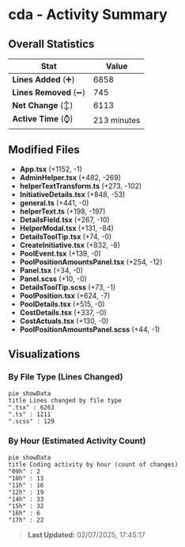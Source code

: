 # cda - Activity Summary 

## Overall Statistics

| Stat                   | Value                                                             |
| ---------------------- | ----------------------------------------------------------------- |
| **Lines Added** (➕)   | 6858                                          |
| **Lines Removed** (➖) | 745                                        |
| **Net Change** (↕)    | 6113                |
| **Active Time** (⌚)   | 213 minutes |


## Modified Files
- **App.tsx** (+1152, -1)
- **AdminHelper.tsx** (+482, -269)
- **helperTextTransform.ts** (+273, -102)
- **InitiativeDetails.tsx** (+848, -53)
- **general.ts** (+441, -0)
- **helperText.ts** (+198, -197)
- **DetailsField.tsx** (+267, -10)
- **HelperModal.tsx** (+131, -84)
- **DetailsToolTip.tsx** (+74, -0)
- **CreateInitiative.tsx** (+832, -8)
- **PoolEvent.tsx** (+139, -0)
- **PoolPositionAmountsPanel.tsx** (+254, -12)
- **Panel.tsx** (+34, -0)
- **Panel.scss** (+10, -0)
- **DetailsToolTip.scss** (+73, -1)
- **PoolPosition.tsx** (+624, -7)
- **PoolDetails.tsx** (+515, -0)
- **CostDetails.tsx** (+337, -0)
- **CostActuals.tsx** (+130, -0)
- **PoolPositionAmountsPanel.scss** (+44, -1)

## Visualizations

### By File Type (Lines Changed)

```mermaid
pie showData
title Lines changed by file type
".tsx" : 6263
".ts" : 1211
".scss" : 129
```

### By Hour (Estimated Activity Count)

```mermaid
pie showData
title Coding activity by hour (count of changes)
"09h" : 2
"10h" : 13
"11h" : 16
"12h" : 19
"14h" : 33
"15h" : 32
"16h" : 6
"17h" : 22
```


> **Last Updated:** 02/07/2025, 17:45:17
